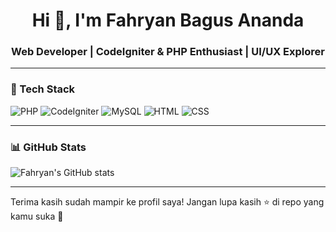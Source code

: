 <h1 align="center">Hi 👋, I'm Fahryan Bagus Ananda</h1>
<h3 align="center">Web Developer | CodeIgniter & PHP Enthusiast | UI/UX Explorer</h3>

---

### 🧰 Tech Stack
![PHP](https://img.shields.io/badge/-PHP-777BB4?logo=php&logoColor=white&style=for-the-badge)
![CodeIgniter](https://img.shields.io/badge/-CodeIgniter-E44D26?logo=codeigniter&logoColor=white&style=for-the-badge)
![MySQL](https://img.shields.io/badge/-MySQL-4479A1?logo=mysql&logoColor=white&style=for-the-badge)
![HTML](https://img.shields.io/badge/-HTML5-E34F26?logo=html5&logoColor=white&style=for-the-badge)
![CSS](https://img.shields.io/badge/-CSS3-1572B6?logo=css3&logoColor=white&style=for-the-badge)

---

### 📊 GitHub Stats
![Fahryan's GitHub stats](https://github-readme-stats.vercel.app/api?username=fahryan21&show_icons=true&theme=radical)

---

Terima kasih sudah mampir ke profil saya! Jangan lupa kasih ⭐ di repo yang kamu suka 🙌
